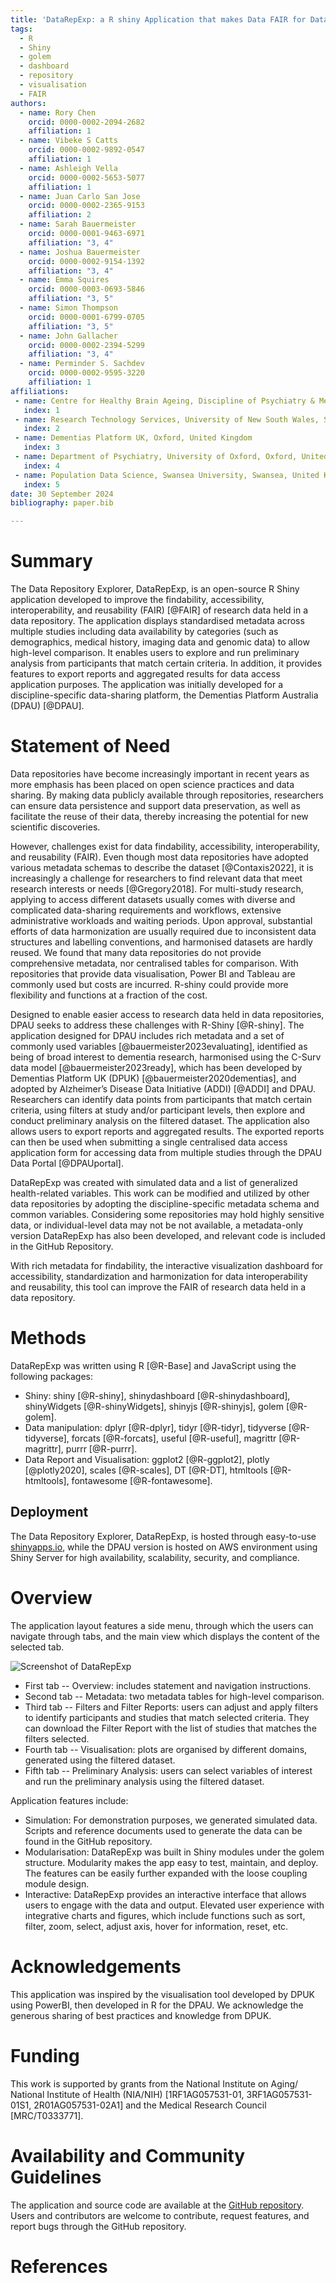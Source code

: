 ```yaml
---
title: 'DataRepExp: a R shiny Application that makes Data FAIR for Data Repositories'
tags:
  - R
  - Shiny
  - golem
  - dashboard
  - repository
  - visualisation
  - FAIR
authors:
  - name: Rory Chen
    orcid: 0000-0002-2094-2682
    affiliation: 1 
  - name: Vibeke S Catts
    orcid: 0000-0002-9892-0547
    affiliation: 1
  - name: Ashleigh Vella
    orcid: 0000-0002-5653-5077
    affiliation: 1
  - name: Juan Carlo San Jose
    orcid: 0000-0002-2365-9153
    affiliation: 2
  - name: Sarah Bauermeister
    orcid: 0000-0001-9463-6971
    affiliation: "3, 4"
  - name: Joshua Bauermeister
    orcid: 0000-0002-9154-1392
    affiliation: "3, 4"
  - name: Emma Squires
    orcid: 0000-0003-0693-5846
    affiliation: "3, 5"
  - name: Simon Thompson
    orcid: 0000-0001-6799-0705
    affiliation: "3, 5"
  - name: John Gallacher
    orcid: 0000-0002-2394-5299
    affiliation: "3, 4"
  - name: Perminder S. Sachdev
    orcid: 0000-0002-9595-3220
    affiliation: 1  
affiliations:
 - name: Centre for Healthy Brain Ageing, Discipline of Psychiatry & Mental Health, School of Clinical Medicine, University of New South Wales, Sydney, Australia
   index: 1
 - name: Research Technology Services, University of New South Wales, Sydney, Australia
   index: 2
 - name: Dementias Platform UK, Oxford, United Kingdom
   index: 3
 - name: Department of Psychiatry, University of Oxford, Oxford, United Kingdom
   index: 4
 - name: Population Data Science, Swansea University, Swansea, United Kingdom
   index: 5
date: 30 September 2024
bibliography: paper.bib

---
```


# Summary
The Data Repository Explorer, DataRepExp, is an open-source R Shiny application developed to improve the findability, accessibility, interoperability, and reusability (FAIR) [@FAIR] of research data held in a data repository.
The application displays standardised metadata across multiple studies including data availability by categories (such as demographics, medical history, imaging data and genomic data) to allow high-level comparison.
It enables users to explore and run preliminary analysis from participants that match certain criteria.
In addition, it provides features to export reports and aggregated results for data access application purposes.
The application was initially developed for a discipline-specific data-sharing platform, the Dementias Platform Australia (DPAU) [@DPAU].


# Statement of Need
Data repositories have become increasingly important in recent years as more emphasis has been placed on open science practices and data sharing.
By making data publicly available through repositories, researchers can ensure data persistence and support data preservation, as well as facilitate the reuse of their data, thereby increasing the potential for new scientific discoveries.


However, challenges exist for data findability, accessibility, interoperability, and reusability (FAIR).
Even though most data repositories have adopted various metadata schemas to describe the dataset [@Contaxis2022], it is increasingly a challenge for researchers to find relevant data that meet research interests or needs [@Gregory2018].
For multi-study research, applying to access different datasets usually comes with diverse and complicated data-sharing requirements and workflows, extensive administrative workloads and waiting periods.
Upon approval, substantial efforts of data harmonization are usually required due to inconsistent data structures and labelling conventions, and harmonised datasets are hardly reused.
We found that many data repositories do not provide comprehensive metadata, nor centralised tables for comparison.
With repositories that provide data visualisation, Power BI and Tableau are commonly used but costs are incurred. 
R-shiny could provide more flexibility and functions at a fraction of the cost.


Designed to enable easier access to research data held in data repositories, DPAU seeks to address these challenges with R-Shiny [@R-shiny].
The application designed for DPAU includes rich metadata and a set of commonly used variables [@bauermeister2023evaluating], identified as being of broad interest to dementia research, harmonised using the C-Surv data model [@bauermeister2023ready], which has been developed by Dementias Platform UK (DPUK) [@bauermeister2020dementias], and adopted by Alzheimer’s Disease Data Initiative (ADDI) [@ADDI] and DPAU.
Researchers can identify data points from participants that match certain criteria, using filters at study and/or participant levels, then explore and conduct preliminary analysis on the filtered dataset.
The application also allows users to export reports and aggregated results.
The exported reports can then be used when submitting a single centralised data access application form for accessing data from multiple studies through the DPAU Data Portal [@DPAUportal].


DataRepExp was created with simulated data and a list of generalized health-related variables.
This work can be modified and utilized by other data repositories by adopting the discipline-specific metadata schema and common variables. 
Considering some repositories may hold highly sensitive data, or individual-level data may not be not available, a metadata-only version DataRepExp has also been developed, and relevant code is included in the GitHub Repository.


With rich metadata for findability, the interactive visualization dashboard for accessibility, standardization and harmonization for data interoperability and reusability, this tool can improve the FAIR of research data held in a data repository.


# Methods

DataRepExp was written using R [@R-Base] and JavaScript using the following packages:

-   Shiny: shiny [@R-shiny], shinydashboard [@R-shinydashboard], shinyWidgets [@R-shinyWidgets], shinyjs [@R-shinyjs], golem [@R-golem].
-   Data manipulation: dplyr [@R-dplyr], tidyr [@R-tidyr], tidyverse [@R-tidyverse], forcats [@R-forcats], useful [@R-useful], magrittr [@R-magrittr], purrr [@R-purrr].
-   Data Report and Visualisation: ggplot2 [@R-ggplot2], plotly [@plotly2020], scales [@R-scales], DT [@R-DT], htmltools [@R-htmltools], fontawesome [@R-fontawesome].

## Deployment

The Data Repository Explorer, DataRepExp, is hosted through easy-to-use [shinyapps.io](https://www.shinyapps.io/),  while the DPAU version is hosted on AWS environment using Shiny Server for high availability, scalability, security, and compliance.


# Overview

The application layout features a side menu, through which the users can navigate through tabs, and the main view which displays the content of the selected tab.

![Screenshot of DataRepExp](PA.png)

-   First tab -- Overview: includes statement and navigation instructions.
-   Second tab -- Metadata: two metadata tables for high-level comparison.
-   Third tab -- Filters and Filter Reports: users can adjust and apply filters to identify participants and studies that match selected criteria. They can download the Filter Report with the list of studies that matches the filters selected.
-   Fourth tab -- Visualisation: plots are organised by different domains, generated using the filtered dataset.
-   Fifth tab -- Preliminary Analysis: users can select variables of interest and run the preliminary analysis using the filtered dataset.

Application features include: 

- Simulation: For demonstration purposes, we generated simulated data.
Scripts and reference documents used to generate the data can be found in the GitHub repository.
- Modularisation: DataRepExp was built in Shiny modules under the golem structure. Modularity makes the app easy to test, maintain, and deploy.
The features can be easily further expanded with the loose coupling module design.
- Interactive: DataRepExp provides an interactive interface that allows users to engage with the data and output.
Elevated user experience with integrative charts and figures, which include functions such as sort, filter, zoom, select, adjust axis, hover for information, reset, etc.


# Acknowledgements
This application was inspired by the visualisation tool developed by DPUK using PowerBI, then developed in R for the DPAU. We acknowledge the generous sharing of best practices and knowledge from DPUK.

# Funding

This work is supported by grants from the National Institute on Aging/ National Institute of Health (NIA/NIH) [1RF1AG057531-01, 3RF1AG057531-01S1, 2R01AG057531-02A1] and the Medical Research Council [MRC/T0333771]. 

# Availability and Community Guidelines

The application and source code are available at the [GitHub repository](https://github.com/RoryChenXY/DataRepExp_public).
Users and contributors are welcome to contribute, request features, and report bugs through the GitHub repository.

# References
